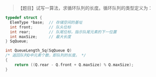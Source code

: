 >【题目】试写一算法，求循环队列的长度。循环队列的类型定义为：
``` c
typedef struct {
  ElemType *base;  // 存储空间的基址
  int front;       // 队头位标
  int rear;        // 队尾位标，指示队尾元素的下一位置
  int maxSize;     // 最大长度
} SqQueue;
```
``` c
int QueueLength_Sq(SqQueue Q)
/* 返回队列Q中元素个数，即队列的长度。 */ 
{
    return ((Q.rear - Q.front + Q.maxSize) % Q.maxSize);
}
```
